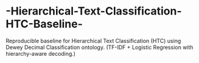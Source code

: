 # -Hierarchical-Text-Classification-HTC-Baseline-
Reproducible baseline for Hierarchical Text Classification (HTC) using Dewey Decimal Classification ontology. (TF-IDF + Logistic Regression with hierarchy-aware decoding.)
